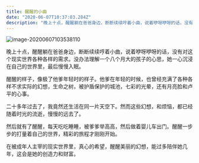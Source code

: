 ```yaml
---
title: 醒醒的小曲
date: "2020-06-07T10:37:03.284Z"
description: "晚上十点，醒醒躺在爸爸身边，断断续续哼着小曲，说着咿呀咿呀的话，没有对这个现实世界各种各样的需求。没办法理解一个八个月大的孩子的心思，她一心沉浸在自己的世界里，最后慢慢入眠。"
---
```


![image-20200607103538110](posts/2020-06-07-醒醒.png)

晚上十点，醒醒躺在爸爸身边，断断续续哼着小曲，说着咿呀咿呀的话，没有对这个现实世界各种各样的需求。没办法理解一个八个月大的孩子的心思，她一心沉浸在自己的世界里，最后慢慢入眠。

醒醒的样子，像极了他爹年轻时的样子。他爹在年轻的时候，也曾经充满了各种各样不求实际的幻想，生命之树，被护盾保护的城池，七彩的光晕，还有月亮脸和卢平的心事。

二十多年过去了，我竟然还生活在同一片天空下。然而这些幻想，和烦恼，都已经随着时光的流逝，慢慢的远去了。

然后就有了醒醒，每天吃吃睡睡，被爹爹举高高，然后做着婴儿车出门。醒醒一步步的打量着自己的世界，精彩的旅程才刚刚开始。

在被成年人主宰的现实世界里，真心的希望，醒醒美丽的幻想，能过多陪伴她几年，这会是她的创造力和财富。

